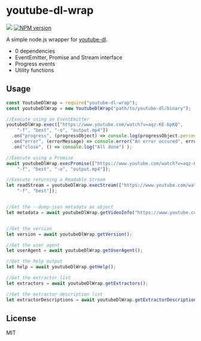 # youtube-dl-wrap

![](https://github.com/ghjbnm/youtube-dl-wrap/workflows/Node.js%20CI/badge.svg)
<a href="https://npmjs.org/package/youtube-dl-wrap" title="View this project on NPM"><img src="https://img.shields.io/npm/v/youtube-dl-wrap.svg" alt="NPM version" /></a>

A simple node.js wrapper for [youtube-dl](https://github.com/ytdl-org/youtube-dl).

* 0 dependencies
* EventEmitter, Promise and Stream interface
* Progress events
* Utility functions

## Usage
```javascript
const YoutubeDlWrap = require("youtube-dl-wrap");
const youtubeDlWrap = new YoutubeDlWrap("path/to/youtube-dl/binary");

//Execute using an EventEmitter
youtubeDlWrap.exec(["https://www.youtube.com/watch?v=aqz-KE-bpKQ",
    "-f", "best", "-o", "output.mp4"])
  .on("progress", (progressObject) => console.log(progressObject.percent, progressObject.eta) )
  .on("error", (errorMessage) => console.error("An error occured", errorMessage) )
  .on("close", () => console.log("All done") );

//Execute using a Promise
await youtubeDlWrap.execPromise(["https://www.youtube.com/watch?v=aqz-KE-bpKQ",
    "-f", "best", "-o", "output.mp4"]);

//Execute returning a Readable Stream
let readStream = youtubeDlWrap.execStream(["https://www.youtube.com/watch?v=aqz-KE-bpKQ",
    "-f", "best"]);  


//Get the --dump-json metadata as object
let metadata = await youtubeDlWrap.getVideoInfo("https://www.youtube.com/watch?v=aqz-KE-bpKQ");


//Get the version
let version = await youtubeDlWrap.getVersion();

//Get the user agent
let userAgent = await youtubeDlWrap.getUserAgent();

//Get the help output
let help = await youtubeDlWrap.getHelp();

//Get the extractor list
let extractors = await youtubeDlWrap.getExtractors();

//Get the extractor description list
let extractorDescriptions = await youtubeDlWrap.getExtractorDescriptions();
```

## License
MIT
